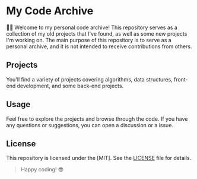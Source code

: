 # My Code Archive

👩‍💻 Welcome to my personal code archive! This repository serves as a collection of my old projects that I've found, as well as some new projects I'm working on. The main purpose of this repository is to serve as a personal archive, and it is not intended to receive contributions from others.

## Projects

You'll find a variety of projects covering algorithms, data structures, front-end development, and some back-end projects.

## Usage

Feel free to explore the projects and browse through the code. If you have any questions or suggestions, you can open a discussion or a issue.

## License

This repository is licensed under the [MIT]. See the [LICENSE](LICENSE) file for details.

> Happy coding! 😎
